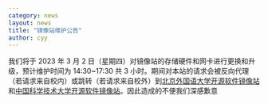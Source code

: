 ```yaml
---
category: news
layout: news
title: "镜像站维护公告"
author: cyy
---
```

我们将于 2023 年 3 月 2 日（星期四）对镜像站的存储硬件和网卡进行更换和升级，预计维护时间为 14:30~17:30 共 3 小时。期间对本站的请求会被反向代理（若请求来自校内）或跳转（若请求来自校外）到[北京外国语大学开源软件镜像站](https://mirrors.bfsu.edu.cn/)和[中国科学技术大学开源软件镜像站](https://mirrors.ustc.edu.cn/)。因此造成的不便我们深感歉意